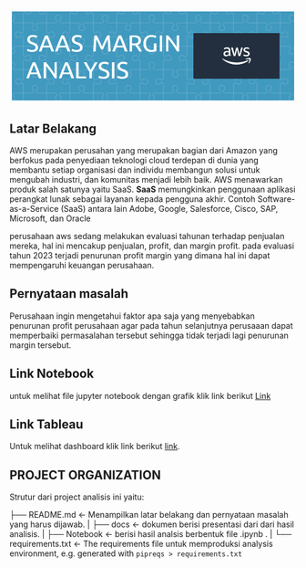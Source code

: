 ![Header](doc/github-header-image.png)

## Latar Belakang
AWS merupakan perusahan yang merupakan bagian dari Amazon yang berfokus pada penyediaan teknologi cloud terdepan di dunia yang membantu setiap organisasi dan individu membangun solusi untuk mengubah industri, dan komunitas menjadi lebih baik. AWS menawarkan produk salah satunya yaitu SaaS. **SaaS** memungkinkan penggunaan aplikasi perangkat lunak sebagai layanan kepada pengguna akhir. Contoh Software-as-a-Service (SaaS) antara lain Adobe, Google, Salesforce, Cisco, SAP, Microsoft, dan Oracle 

perusahaan aws sedang melakukan evaluasi tahunan terhadap penjualan mereka, hal ini mencakup penjualan, profit, dan margin profit. pada evaluasi tahun 2023 terjadi penurunan profit margin yang dimana hal ini dapat mempengaruhi keuangan perusahaan.

## Pernyataan masalah
Perusahaan ingin mengetahui faktor apa saja yang menyebabkan penurunan profit perusahaan agar pada tahun selanjutnya perusaaan dapat memperbaiki permasalahan tersebut sehingga tidak terjadi lagi penurunan margin tersebut.

## Link Notebook
untuk melihat file jupyter notebook dengan grafik klik link berikut [Link](https://nbviewer.org/github/habibjafar08/SAAS-Profit-Margin-Analysis-/blob/main/Notebook/cap2.ipynb)
## Link Tableau
Untuk melihat dashboard klik link berikut [link](https://public.tableau.com/app/profile/habib.jafar.nuur/viz/caps2final/Dashboard2?publish=yes).

## PROJECT ORGANIZATION

Strutur dari project analisis ini yaitu:

├── README.md <- Menampilkan latar belakang dan pernyataan masalah yang harus dijawab.
|
├── docs <- dokumen berisi presentasi dari dari hasil analisis.
|
├── Notebook <- berisi hasil analsis berbentuk file .ipynb .
|
└── requirements.txt <- The requirements file untuk memproduksi analysis environment, e.g. generated with `pipreqs > requirements.txt`

